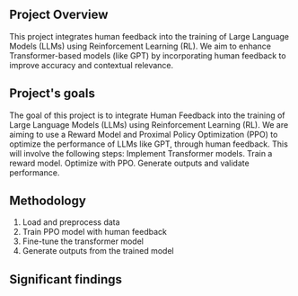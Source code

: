 ## Project Overview
This project integrates human feedback into the training of Large Language Models (LLMs) using Reinforcement Learning (RL). We aim to enhance Transformer-based models (like GPT) by incorporating human feedback to improve accuracy and contextual relevance.

## Project's goals
The goal of this project is to integrate Human Feedback into the training of Large Language Models (LLMs) using Reinforcement Learning (RL). We are aiming to use a Reward Model and Proximal Policy Optimization (PPO) to optimize the performance of LLMs like GPT, through human feedback. This will involve the following steps:
Implement Transformer models.
Train a reward model.
Optimize with PPO.
Generate outputs and validate performance.

## Methodology
1. Load and preprocess data
2. Train PPO model with human feedback
3. Fine-tune the transformer model
4. Generate outputs from the trained model

## Significant findings
